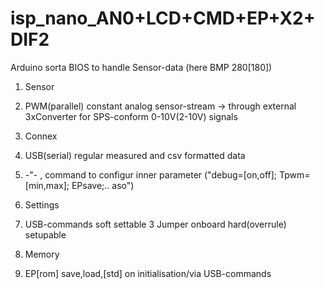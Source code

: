 # isp_nano_AN0+LCD+CMD+EP+X2+DIF2

Arduino sorta BIOS to handle Sensor-data (here BMP 280[180]) 

1. Sensor  
  11.  PWM(parallel)      <put> constant analog sensor-stream -> through external 3xConverter  for SPS-conform 0-10V(2-10V) signals

2. Connex
  2.  USB(serial)        <put> regular measured and csv formatted data
  2.   -"-               <get>,<parse> command to configur inner parameter  ("debug=[on,off]; Tpwm=[min,max]; EPsave;.. aso")

3. Settings
  3.  USB-commands       soft settable 
  3  Jumper             onboard hard(overrule) setupable
 
4. Memory
  4.  EP[rom]            save,load,[std]  on initialisation/via USB-commands  
                          
  
